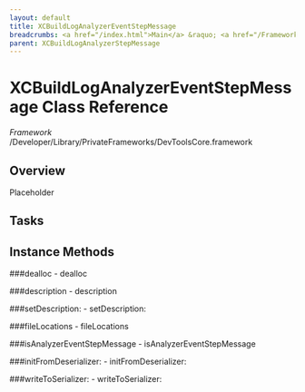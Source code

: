 ```yaml
---
layout: default
title: XCBuildLogAnalyzerEventStepMessage
breadcrumbs: <a href="/index.html">Main</a> &raquo; <a href="/Frameworks.html">Framework</a> &raquo; <a href="/Frameworks/DevToolsCore.html">DevToolsCore</a> &raquo; XCBuildLogAnalyzerEventStepMessage
parent: XCBuildLogAnalyzerStepMessage 
---
```

# XCBuildLogAnalyzerEventStepMessage Class Reference

*Framework* /Developer/Library/PrivateFrameworks/DevToolsCore.framework

## Overview

Placeholder

## Tasks

## Instance Methods

<a name="-dealloc"></a>
###dealloc
    - dealloc

<a name="-description"></a>
###description
    - description

<a name="-setDescription:"></a>
###setDescription:
    - setDescription:

<a name="-fileLocations"></a>
###fileLocations
    - fileLocations

<a name="-isAnalyzerEventStepMessage"></a>
###isAnalyzerEventStepMessage
    - isAnalyzerEventStepMessage

<a name="-initFromDeserializer:"></a>
###initFromDeserializer:
    - initFromDeserializer:

<a name="-writeToSerializer:"></a>
###writeToSerializer:
    - writeToSerializer:

